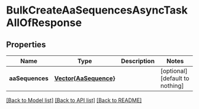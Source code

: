 # BulkCreateAaSequencesAsyncTaskAllOfResponse


## Properties
Name | Type | Description | Notes
------------ | ------------- | ------------- | -------------
**aaSequences** | [**Vector{AaSequence}**](AaSequence.md) |  | [optional] [default to nothing]


[[Back to Model list]](../README.md#models) [[Back to API list]](../README.md#api-endpoints) [[Back to README]](../README.md)


